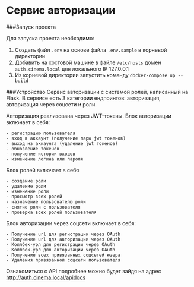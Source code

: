 # Сервис авторизации

###Запуск проекта

Для запуска проекта необходимо:
1) Создать файл `.env` на основе файла `.env.sample` в корневой директории
2) Добавить на хостовой машине в файле `/etc/hosts` домен `auth.cinema.local` для локального IP 127.0.0.1
3) Из корневой директории запустить команду `docker-compose up --build`


###Устройство
Сервис авторизации с системой ролей, написанный на Flask.
В сервисе есть 3 категории ендпоинтов: авторизация, авторизация через соцсети и роли.

Авторизация реализована через JWT-токены.
Блок авторизации включает в себя:

    - регистрацию пользователя
    - вход в аккаунт (получение пары jwt токенов)
    - выход из аккаунта (удаление jwt токенов)
    - обновление токенов
    - получение истории входов
    - изменение логина или пароля

Блок ролей включает в себя

    - создание роли
    - удаление роли
    - изменение роли
    - просмотр всех ролей
    - назначение пользователю роли
    - снятие роли с пользователя
    - проверка всех ролей пользователя

Блок авторизации через соцсети включает в себя:

    - Получение url для регистрации через OAuth
    - Получение url для авторизации через OAuth
    - Коллбек-урл для регистрации через OAuth
    - Коллбек-урл для авторизации через OAuth
    - Получение всех привязанных соцсетей юзера
    - Удаления привязанной соцсети пользователя

Ознакомиться с API подробнее можно будет зайдя на адрес http://auth.cinema.local/apidocs
